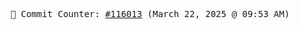 <p align="center">
    <samp>
        📮 Commit Counter: <a href="https://github.com/Javascript-void0/Javascript-void0/commits/main">#116013</a> (March 22, 2025 @ 09:53 AM)
    </samp>
</p>